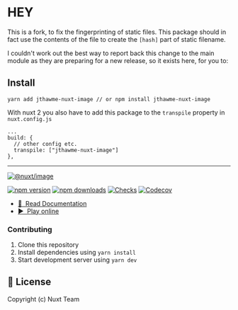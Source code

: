 # HEY

This is a fork, to fix the fingerprinting of static files. This package should in fact use the contents of the file to create the `[hash]` part of static filename.

I couldn't work out the best way to report back this change to the main module as they are preparing for a new release, so it exists here, for you to:

## Install

```
yarn add jthawme-nuxt-image // or npm install jthawme-nuxt-image
```

With nuxt 2 you also have to add this package to the `transpile` property in `nuxt.config.js`

```
...
build: {
  // other config etc.
  transpile: ["jthawme-nuxt-image"]
},
```

---

[![@nuxt/image](./docs/public/cover.jpg "Nuxt Image")](https://image.nuxtjs.org)

[![npm version][npm-version-src]][npm-version-href]
[![npm downloads][npm-downloads-src]][npm-downloads-href]
[![Checks][checks-src]][checks-href]
[![Codecov][codecov-src]][codecov-href]

- [📖 &nbsp;Read Documentation](https://image.nuxtjs.org)
- [▶️ &nbsp;Play online](https://githubbox.com/nuxt/image/tree/main/example)

### Contributing

1. Clone this repository
2. Install dependencies using `yarn install`
3. Start development server using `yarn dev`

## 📑 License

Copyright (c) Nuxt Team

<!-- Badges -->

[npm-version-src]: https://flat.badgen.net/npm/v/@nuxt/image
[npm-version-href]: https://npmjs.com/package/@nuxt/image
[npm-downloads-src]: https://flat.badgen.net/npm/dm/@nuxt/image
[npm-downloads-href]: https://npmjs.com/package/@nuxt/image
[checks-src]: https://flat.badgen.net/github/checks/nuxt/image/master
[checks-href]: https://github.com/nuxt/image/actions
[codecov-src]: https://flat.badgen.net/codecov/c/github/nuxt/image
[codecov-href]: https://codecov.io/gh/nuxt/image
[license-src]: https://img.shields.io/npm/l/@nuxt/image.svg
[license-href]: https://github.com/nuxt/image/blob/main/LICENSE
